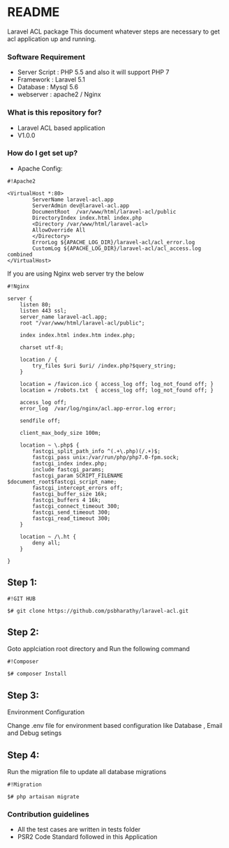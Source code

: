# README #

Laravel ACL package
This document whatever steps are necessary to get acl application up and running.

### Software Requirement ###


* Server Script : PHP 5.5 and also it will support PHP 7
* Framework : Laravel 5.1
* Database : Mysql 5.6
* webserver : apache2 / Nginx

### What is this repository for? ###


* Laravel ACL based application
* V1.0.0

### How do I get set up? ###

*  Apache Config:

```
#!Apache2

<VirtualHost *:80>
        ServerName laravel-acl.app
        ServerAdmin dev@laravel-acl.app
        DocumentRoot  /var/www/html/laravel-acl/public
        DirectoryIndex index.html index.php
        <Directory /var/www/html/laravel-acl>
        AllowOverride All
        </Directory>
        ErrorLog ${APACHE_LOG_DIR}/laravel-acl/acl_error.log
        CustomLog ${APACHE_LOG_DIR}/laravel-acl/acl_access.log combined
</VirtualHost>

```
If you are using Nginx web server try the below
```
#!Nginx

server {
    listen 80;
    listen 443 ssl;
    server_name laravel-acl.app;
    root "/var/www/html/laravel-acl/public";

    index index.html index.htm index.php;

    charset utf-8;

    location / {
        try_files $uri $uri/ /index.php?$query_string;
    }

    location = /favicon.ico { access_log off; log_not_found off; }
    location = /robots.txt  { access_log off; log_not_found off; }

    access_log off;
    error_log  /var/log/nginx/acl.app-error.log error;

    sendfile off;

    client_max_body_size 100m;

    location ~ \.php$ {
        fastcgi_split_path_info ^(.+\.php)(/.+)$;
        fastcgi_pass unix:/var/run/php/php7.0-fpm.sock;
        fastcgi_index index.php;
        include fastcgi_params;
        fastcgi_param SCRIPT_FILENAME $document_root$fastcgi_script_name;
        fastcgi_intercept_errors off;
        fastcgi_buffer_size 16k;
        fastcgi_buffers 4 16k;
        fastcgi_connect_timeout 300;
        fastcgi_send_timeout 300;
        fastcgi_read_timeout 300;
    }

    location ~ /\.ht {
        deny all;
    }

}

```


##  Step 1:  ##

```
#!GIT HUB

$# git clone https://github.com/psbharathy/laravel-acl.git
```

## Step 2: ##
Goto applciation root directory and Run the following command

```
#!Composer

$# composer Install
```
## Step 3: ##

Environment Configuration

Change .env file for environment based configuration like Database , Email and Debug setings

## Step 4: ##

Run the migration file to update all database migrations

```
#!Migration

$# php artaisan migrate
```

### Contribution guidelines ###

* All the test cases are written in tests folder
* PSR2  Code Standard followed in this Application